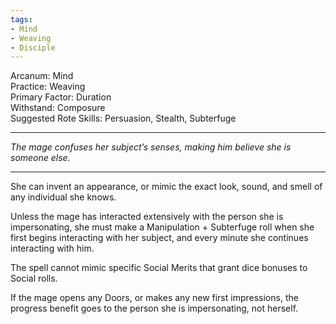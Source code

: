```yaml
---
tags:
- Mind
- Weaving
- Disciple
---
```


Arcanum: Mind\
Practice: Weaving\
Primary Factor: Duration\
Withstand: Composure\
Suggested Rote Skills: Persuasion, Stealth, Subterfuge

---

_The mage confuses her subject’s senses, making him believe she is someone else._

---

She can invent an appearance, or mimic the exact look, sound, and smell of any individual she knows.

Unless the mage has interacted extensively with the person she is impersonating, she must make a Manipulation + Subterfuge roll when she first begins interacting with her subject, and every minute she continues interacting with him.

The spell cannot mimic specific Social Merits that grant dice bonuses to Social rolls.

If the mage opens any Doors, or makes any new first impressions, the progress benefit goes to the person she is impersonating, not herself.